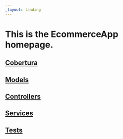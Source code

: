```yaml
---
_layout: landing
---
```


# This is the **EcommerceApp** homepage.

## [Cobertura](cobertura/index.html)

## [Models](docs/EcommerceApp.Api.Models.html)

## [Controllers](docs/EcommerceApp.Api.Controllers.html)

## [Services](docs/EcommerceApp.Api.Services.html)

## [Tests](docs/EcommerceApp.Tests.Tests.html)


